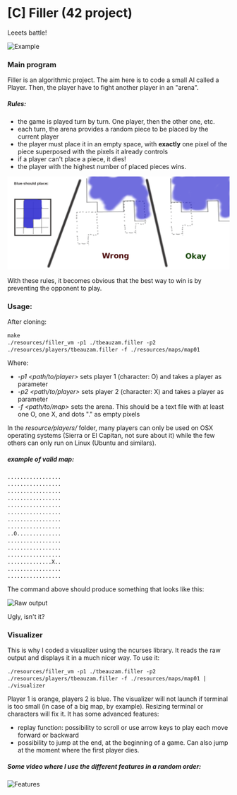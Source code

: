 # [C] Filler (42 project)

Leeets battle!

![Example](https://github.com/tbeauzam/42-project---filler/blob/master/videos/example_filler.gif)


### Main program

Filler is an algorithmic project. The aim here is to code a small AI called a Player. Then, the player have to fight another player in an "arena".
##### Rules:
- the game is played turn by turn. One player, then the other one, etc.
- each turn, the arena provides a random piece to be placed by the current player
- the player must place it in an empty space, with __exactly__ one pixel of the piece superposed with the pixels it already controls
- if a player can't place a piece, it dies!
- the player with the highest number of placed pieces wins.

![Validity](https://github.com/tbeauzam/42-project---filler/blob/master/videos/validity_example.png)

With these rules, it becomes obvious that the best way to win is by preventing the opponent to play.

### Usage:

After cloning:

```
make
./resources/filler_vm -p1 ./tbeauzam.filler -p2 ./resources/players/tbeauzam.filler -f ./resources/maps/map01
```
Where:
- *-p1 <path/to/player>* sets player 1 (character: O) and takes a player as parameter
- *-p2 <path/to/player>* sets player 2 (character: X) and takes a player as parameter
- *-f <path/to/map>* sets the arena. This should be a text file with at least one O, one X, and dots "." as empty pixels

In the *resource/players/* folder, many players can only be used on OSX operating systems (Sierra or El Capitan, not sure about it) while the few others can only run on Linux (Ubuntu and similars).

##### example of valid map:
```
.................
.................
.................
.................
.................
.................
.................
.................
..O..............
.................
.................
.................
..............X..
.................
.................
```

The command above should produce something that looks like this:

![Raw output](https://github.com/tbeauzam/42-project---filler/blob/master/videos/raw_output_filler.gif)

Ugly, isn't it?

### Visualizer

This is why I coded a visualizer using the ncurses library. It reads the raw output and displays it in a much nicer way. To use it:

```
./resources/filler_vm -p1 ./tbeauzam.filler -p2 ./resources/players/tbeauzam.filler -f ./resources/maps/map01 | ./visualizer
```

Player 1 is orange, players 2 is blue. 
The visualizer will not launch if terminal is too small (in case of a big map, by example). Resizing terminal or characters will fix it. It has some advanced features:
- replay function: possibility to scroll or use arrow keys to play each move forward or backward
- possibility to jump at the end, at the beginning of a game. Can also jump at the moment where the first player dies.

##### Some video where I use the different features in a random order:
![Features](https://github.com/tbeauzam/42-project---filler/blob/master/videos/visualizer_features_filler.gif)
